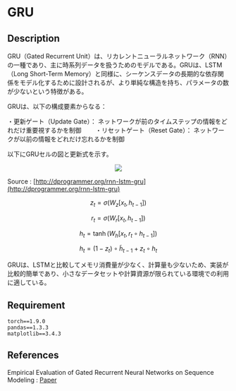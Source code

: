 # GRU

## Description
GRU（Gated Recurrent Unit）は、リカレントニューラルネットワーク（RNN）の一種であり、主に時系列データを扱うためのモデルである。GRUは、LSTM（Long Short-Term Memory）と同様に、シーケンスデータの長期的な依存関係をモデル化するために設計されるが、より単純な構造を持ち、パラメータの数が少ないという特徴がある。

GRUは、以下の構成要素からなる：

・更新ゲート（Update Gate）： ネットワークが前のタイムステップの情報をどれだけ重要視するかを制御　　
・リセットゲート（Reset Gate）： ネットワークが以前の情報をどれだけ忘れるかを制御

以下にGRUセルの図と更新式を示す。  
<p align="center">
<img src="https://github.com/rimao-uni/GRU/assets/117995370/500c72ad-873f-43d1-b854-3345385b700b" >
</p>

Source : [http://dprogrammer.org/rnn-lstm-gru](http://dprogrammer.org/rnn-lstm-gru)

$$z_t = \sigma(W_z [x_t,h_{t-1}])$$

$$r_t = \sigma(W_r[x_t, h_{t-1}])$$

$$h_t = \tanh(W_h[x_t,r_t \circ h_{t-1}])$$

$$h_t = (1 -z_t) \circ \tilde h_{t-1} + z_t \circ h_t$$


GRUは、LSTMと比較してメモリ消費量が少なく、計算量も少ないため、実装が比較的簡単であり、小さなデータセットや計算資源が限られている環境での利用に適している。

## Requirement
```
torch==1.9.0
pandas==1.3.3
matplotlib==3.4.3
```

## References
Empirical Evaluation of Gated Recurrent Neural Networks on Sequence Modeling : [Paper](https://arxiv.org/abs/1412.3555)
